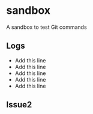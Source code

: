 # sandbox
A sandbox to test Git commands

## Logs
- Add this line
- Add this line
- Add this line
- Add this line
- Add this line

## Issue2
